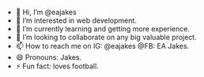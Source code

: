 - 👋 Hi, I’m @eajakes
- 👀 I’m interested in web development.
- 🌱 I’m currently learning and getting more experience.
- 💞️ I’m looking to collaborate on any big valuable project.
- 📫 How to reach me on IG: @eajakes @FB: EA Jakes.
- 😄 Pronouns: Jakes.
- ⚡ Fun fact: loves football.

<!---
eajakes/eajakes is a ✨ special ✨ repository because its `README.md` (this file) appears on your GitHub profile.
You can click the Preview link to take a look at your changes.
--->
